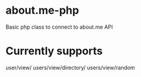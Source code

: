 about.me-php
============

Basic php class to connect to about.me API


Currently supports
==================

user/view/<username>
users/view/directory/<type>
users/view/random
